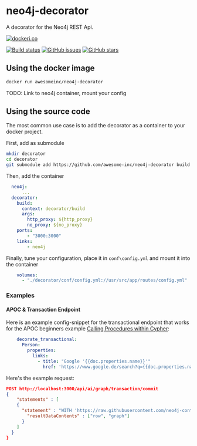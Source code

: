 # neo4j-decorator

A decorator for the Neo4j REST Api.

[![dockeri.co](http://dockeri.co/image/awesomeinc/neo4j-decorator)](https://registry.hub.docker.com/awesomeinc/neo4j-decorator/)

[![Build status](https://travis-ci.org/awesome-inc/neo4j-decorator.svg?branch=master)](https://travis-ci.org/awesome-inc/neo4j-decorator/)
[![GitHub issues](https://img.shields.io/github/issues/awesome-inc/neo4j-decorator.svg "GitHub issues")](https://github.com/awesome-inc/neo4j-decorator)
[![GitHub stars](https://img.shields.io/github/stars/awesome-inc/neo4j-decorator "GitHub stars")](https://github.com/awesome-inc/neo4j-decorator)

## Using the docker image

```bash
docker run awesomeinc/neo4j-decorator
```

TODO: Link to neo4j container, mount your config

## Using the source code

The most common use case is to add the decorator as a container to your docker project.

First, add as submodule

```bash
mkdir decorator
cd decorator
git submodule add https://github.com/awesome-inc/neo4j-decorator build
```

Then, add the container

```yml
  neo4j:
      ...
  decorator:
    build:
      context: decorator/build
      args:
        http_proxy: ${http_proxy}
        no_proxy: ${no_proxy}
    ports:
        - "3000:3000"
    links:
        - neo4j
```

Finally, tune your configuration, place it in `conf\config.yml` and mount it into the container

```yml
    volumes:
      - "./decorator/conf/config.yml://usr/src/app/routes/config.yml"
```

### Examples

#### APOC & Transaction Endpoint

Here is an example config-snippet for the transactional endpoint that works for the APOC beginners example [Calling Procedures within Cypher](https://neo4j-contrib.github.io/neo4j-apoc-procedures/#_calling_procedures_within_cypher):

```yml
    decorate_transactional:
      Person:
        properties:
          links:
            - title: "Google '{{doc.properties.name}}'"
              href: 'https://www.google.de/search?q={{doc.properties.name}}'
```

Here's the example request:

```json
POST http://localhost:3000/api/ai/graph/transaction/commit
{
    "statements" : [
    {
      "statement" : "WITH 'https://raw.githubusercontent.com/neo4j-contrib/neo4j-apoc-procedures/master/src/test/resources/person.json' AS url\nCALL apoc.load.json(url) YIELD value as person\nMERGE (p:Person {name:person.name})\nON CREATE SET p.age = person.age, p.children = size(person.children)\nRETURN p",
        "resultDataContents" : ["row", "graph"]
      }
    ]
  }
}
```
